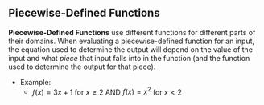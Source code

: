 ## Piecewise-Defined Functions

**Piecewise-Defined Functions** use different functions for different parts of their domains. When evaluating a piecewise-defined function for an input, the equation used to determine the output will depend on the value of the input and what _piece_ that input falls into in the function (and the function used to determine the output for that piece).

- Example:
	- $f(x) = 3x + 1$ for $x \geq 2$ AND $f(x) = x^2$ for $x < 2$
